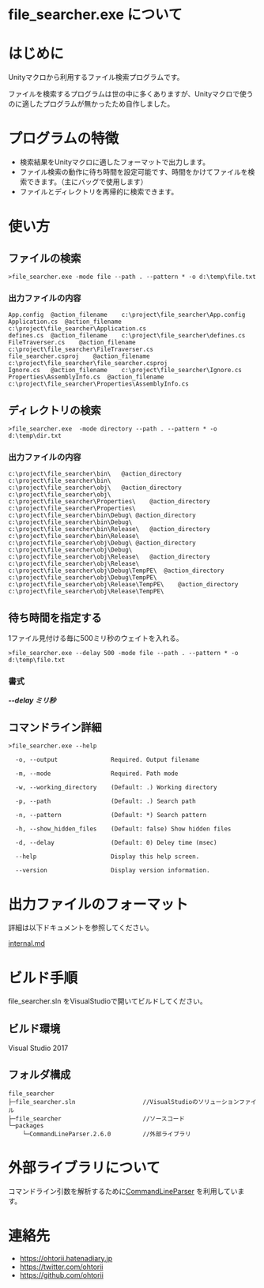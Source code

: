 ﻿# file_searcher.exe について


# はじめに

Unityマクロから利用するファイル検索プログラムです。

ファイルを検索するプログラムは世の中に多くありますが、Unityマクロで使うのに適したプログラムが無かったため自作しました。


# プログラムの特徴
- 検索結果をUnityマクロに適したフォーマットで出力します。
- ファイル検索の動作に待ち時間を設定可能です、時間をかけてファイルを検索できます。（主にバッグで使用します）
- ファイルとディレクトリを再帰的に検索できます。


# 使い方

## ファイルの検索

	>file_searcher.exe -mode file --path . --pattern * -o d:\temp\file.txt 

### 出力ファイルの内容

	App.config	@action_filename	c:\project\file_searcher\App.config
	Application.cs	@action_filename	c:\project\file_searcher\Application.cs
	defines.cs	@action_filename	c:\project\file_searcher\defines.cs
	FileTraverser.cs	@action_filename	c:\project\file_searcher\FileTraverser.cs
	file_searcher.csproj	@action_filename	c:\project\file_searcher\file_searcher.csproj
	Ignore.cs	@action_filename	c:\project\file_searcher\Ignore.cs
	Properties\AssemblyInfo.cs	@action_filename	c:\project\file_searcher\Properties\AssemblyInfo.cs


## ディレクトリの検索

	>file_searcher.exe  -mode directory --path . --pattern * -o d:\temp\dir.txt 

### 出力ファイルの内容

	c:\project\file_searcher\bin\	@action_directory	c:\project\file_searcher\bin\
	c:\project\file_searcher\obj\	@action_directory	c:\project\file_searcher\obj\
	c:\project\file_searcher\Properties\	@action_directory	c:\project\file_searcher\Properties\
	c:\project\file_searcher\bin\Debug\	@action_directory	c:\project\file_searcher\bin\Debug\
	c:\project\file_searcher\bin\Release\	@action_directory	c:\project\file_searcher\bin\Release\
	c:\project\file_searcher\obj\Debug\	@action_directory	c:\project\file_searcher\obj\Debug\
	c:\project\file_searcher\obj\Release\	@action_directory	c:\project\file_searcher\obj\Release\
	c:\project\file_searcher\obj\Debug\TempPE\	@action_directory	c:\project\file_searcher\obj\Debug\TempPE\
	c:\project\file_searcher\obj\Release\TempPE\	@action_directory	c:\project\file_searcher\obj\Release\TempPE\


## 待ち時間を指定する

1ファイル見付ける毎に500ミリ秒のウェイトを入れる。

	>file_searcher.exe --delay 500 -mode file --path . --pattern * -o d:\temp\file.txt 

### 書式

***--delay ミリ秒***


## コマンドライン詳細

	>file_searcher.exe --help

	  -o, --output               Required. Output filename

	  -m, --mode                 Required. Path mode

	  -w, --working_directory    (Default: .) Working directory

	  -p, --path                 (Default: .) Search path

	  -n, --pattern              (Default: *) Search pattern

	  -h, --show_hidden_files    (Default: false) Show hidden files

	  -d, --delay                (Default: 0) Deley time (msec)

	  --help                     Display this help screen.

	  --version                  Display version information.


# 出力ファイルのフォーマット

詳細は以下ドキュメントを参照してください。

[internal.md](internal.md)

# ビルド手順

file_searcher.sln をVisualStudioで開いてビルドしてください。

## ビルド環境

Visual Studio 2017

## フォルダ構成

	file_searcher
	├─file_searcher.sln                   //VisualStudioのソリューションファイル
	├─file_searcher                       //ソースコード
	└─packages
	    └─CommandLineParser.2.6.0         //外部ライブラリ



# 外部ライブラリについて

コマンドライン引数を解析するために[CommandLineParser](https://www.nuget.org/packages/CommandLineParser/)
を利用しています。



# 連絡先

- <https://ohtorii.hatenadiary.jp>
- <https://twitter.com/ohtorii>
- <https://github.com/ohtorii>
